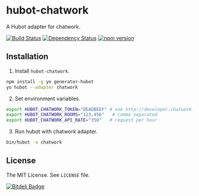 hubot-chatwork
==============

A Hubot adapter for chatwork.

[![Build Status](https://travis-ci.org/akiomik/hubot-chatwork.svg?branch=master)](https://travis-ci.org/akiomik/hubot-chatwork)
[![Dependency Status](https://gemnasium.com/akiomik/hubot-chatwork.svg)](https://gemnasium.com/akiomik/hubot-chatwork)
[![npm version](https://badge.fury.io/js/hubot-chatwork.svg)](http://badge.fury.io/js/hubot-chatwork)

## Installation

1. Install `hubot-chatwork`.
  ```sh
npm install -g yo generator-hubot
yo hubot --adapter chatwork
  ```

2. Set environment variables.
  ```sh
export HUBOT_CHATWORK_TOKEN="DEADBEEF" # see http://developer.chatwork.com/ja/authenticate.html
export HUBOT_CHATWORK_ROOMS="123,456"   # comma separated
export HUBOT_CHATWORK_API_RATE="350"   # request per hour
  ```

3. Run hubot with chatwork adapter.
  ```sh
bin/hubot -a chatwork
  ```

## License
The MIT License. See `LICENSE` file.


[![Bitdeli Badge](https://d2weczhvl823v0.cloudfront.net/akiomik/hubot-chatwork/trend.png)](https://bitdeli.com/free "Bitdeli Badge")


